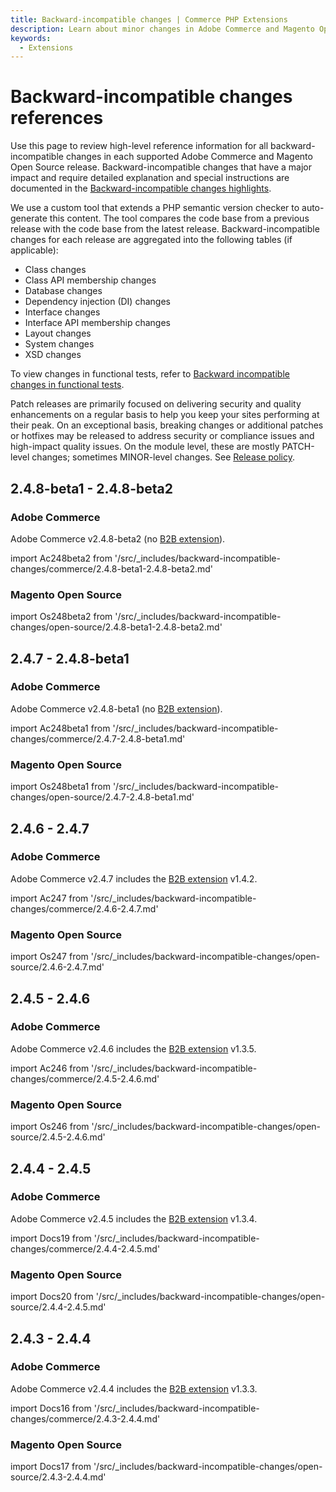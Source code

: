 ```yaml
---
title: Backward-incompatible changes | Commerce PHP Extensions
description: Learn about minor changes in Adobe Commerce and Magento Open Source releases that may require you to update your extension.
keywords:
  - Extensions
---
```


# Backward-incompatible changes references

Use this page to review high-level reference information for all backward-incompatible changes in each supported Adobe Commerce and Magento Open Source release. Backward-incompatible changes that have a major impact and require detailed explanation and special instructions are documented in the [Backward-incompatible changes highlights](highlights.md).

We use a custom tool that extends a PHP semantic version checker to auto-generate this content. The tool compares the code base from a previous release with the code base from the latest release. Backward-incompatible changes for each release are aggregated into the following tables (if applicable):

-  Class changes
-  Class API membership changes
-  Database changes
-  Dependency injection (DI) changes
-  Interface changes
-  Interface API membership changes
-  Layout changes
-  System changes
-  XSD changes

To view changes in functional tests, refer to [Backward incompatible changes in functional tests](https://developer.adobe.com/commerce/testing/functional-testing-framework/backward-incompatible-changes/).

<InlineAlert variant="info" slots="text"/>

Patch releases are primarily focused on delivering security and quality enhancements on a regular basis to help you keep your sites performing at their peak. On an exceptional basis, breaking changes or additional patches or hotfixes may be released to address security or compliance issues and high-impact quality issues. On the module level, these are mostly PATCH-level changes; sometimes MINOR-level changes. See [Release policy](https://experienceleague.adobe.com/docs/commerce-operations/release/policy.html).

## 2.4.8-beta1 - 2.4.8-beta2

### Adobe Commerce

Adobe Commerce v2.4.8-beta2 (no [B2B extension][]).

import Ac248beta2 from '/src/_includes/backward-incompatible-changes/commerce/2.4.8-beta1-2.4.8-beta2.md'

<Ac248beta2 />

### Magento Open Source

import Os248beta2 from '/src/_includes/backward-incompatible-changes/open-source/2.4.8-beta1-2.4.8-beta2.md'

<Os248beta2 />

## 2.4.7 - 2.4.8-beta1

### Adobe Commerce

Adobe Commerce v2.4.8-beta1 (no [B2B extension][]).

import Ac248beta1 from '/src/_includes/backward-incompatible-changes/commerce/2.4.7-2.4.8-beta1.md'

<Ac248beta1 />

### Magento Open Source

import Os248beta1 from '/src/_includes/backward-incompatible-changes/open-source/2.4.7-2.4.8-beta1.md'

<Os248beta1 />

## 2.4.6 - 2.4.7

### Adobe Commerce

Adobe Commerce v2.4.7 includes the [B2B extension][] v1.4.2.

import Ac247 from '/src/_includes/backward-incompatible-changes/commerce/2.4.6-2.4.7.md'

<Ac247 />

### Magento Open Source

import Os247 from '/src/_includes/backward-incompatible-changes/open-source/2.4.6-2.4.7.md'

<Os247 />

## 2.4.5 - 2.4.6

### Adobe Commerce

Adobe Commerce v2.4.6 includes the [B2B extension][] v1.3.5.

import Ac246 from '/src/_includes/backward-incompatible-changes/commerce/2.4.5-2.4.6.md'

<Ac246 />

### Magento Open Source

import Os246 from '/src/_includes/backward-incompatible-changes/open-source/2.4.5-2.4.6.md'

<Os246 />

## 2.4.4 - 2.4.5

### Adobe Commerce

Adobe Commerce v2.4.5 includes the [B2B extension][] v1.3.4.

import Docs19 from '/src/_includes/backward-incompatible-changes/commerce/2.4.4-2.4.5.md'

<Docs19 />

### Magento Open Source

import Docs20 from '/src/_includes/backward-incompatible-changes/open-source/2.4.4-2.4.5.md'

<Docs20 />

## 2.4.3 - 2.4.4

### Adobe Commerce

Adobe Commerce v2.4.4 includes the [B2B extension][] v1.3.3.

import Docs16 from '/src/_includes/backward-incompatible-changes/commerce/2.4.3-2.4.4.md'

<Docs16 />

### Magento Open Source

import Docs17 from '/src/_includes/backward-incompatible-changes/open-source/2.4.3-2.4.4.md'

<Docs17 />

<!-- Links -->
[B2B extension]: https://experienceleague.adobe.com/en/docs/commerce-admin/b2b/reference/backward-incompatible-changes#reference
